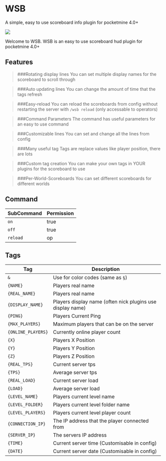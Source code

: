 # WSB
A simple, easy to use scoreboard info plugin for pocketmine 4.0+

![](https://i.imgur.com/Ya5wi4J.png)

Welcome to WSB. 
WSB is an easy to use scoreboard hud plugin for pocketmine 4.0+

## Features
> ###Rotating display lines
> You can set multiple display names for the scoreboard to scroll through

> ###Auto updating lines
> You can change the amount of time that the tags refresh

> ###Easy-reload
> You can reload the scoreboards from config without restarting the server with `/wsb reload` (only accessable to operators)

> ###Command Parameters
> The command has useful parameters for an easy to use command

> ###Customizable lines
> You can set and change all the lines from config

> ###Many useful tag
> Tags are replace values like player position, there are lots

> ###Custom tag creation
> You can make your own tags in YOUR plugins for the scoreboard to use

> ###Per-World-Scoreboards
> You can set different scoreboards for different worlds
## Command
SubCommand | Permission
---|---
`on` | true
`off ` | true
`reload` | op
## Tags
  Tag | Description
  -|-
  `&`|Use for color codes (same as `§`)
  `{NAME}`|Players real name
  `{REAL_NAME}`|Players real name
  `{DISPLAY_NAME}`|Players display name (often nick plugins use display name)
  `{PING}`|Players Current Ping
  `{MAX_PLAYERS}`|Maximum players that can be on the server
  `{ONLINE_PLAYERS}`|Currently online player count
  `{X}`|Players X Position
  `{Y}`|Players Y Position
  `{Z}`|Players Z Position
  `{REAL_TPS}`|Current server tps
  `{TPS}`|Average server tps
  `{REAL_LOAD}`|Current server load
  `{LOAD}`|Average server load
  `{LEVEL_NAME}`|Players current level name
  `{LEVEL_FOLDER}`|Players current level folder name
  `{LEVEL_PLAYERS}`|Players current level player count
  `{CONNECTION_IP}`|The IP address that the player connected from
  `{SERVER_IP}`|The servers IP address
  `{TIME}`|Current server time (Customisable in config)
  `{DATE}`|Current server date (Customisable in config)
